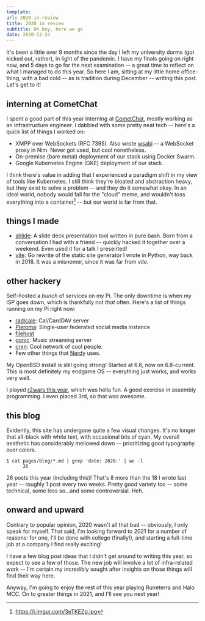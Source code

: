 ```yaml
---
template:
url: 2020-in-review
title: 2020 in review
subtitle: Oh boy, here we go
date: 2020-12-24
---
```


It's been a little over 9 months since the day I left my university
dorms (got kicked out, rather), in light of <span class="lol">the
pandemic</span>. I have my finals going on right now, and 5 days to go
for the next examination -- a great time to reflect on what I managed to
do this year. So here I am, sitting at my little home office-thing, with
a bad cold -- as is tradition during December -- writing this post.
Let's get to it!


## interning at CometChat

I spent a good part of this year interning at
[CometChat](https://www.cometchat.com), mostly working as an
infrastructure engineer. I dabbled with some pretty neat tech -- here's
a quick list of things I worked on:

- XMPP over WebSockets (RFC 7395). Also wrote
    [wsabi](https://git.icyphox.sh/wsabi) -- a WebSocket proxy in Nim.
    Never got used, but cool nonetheless.
- On-premise (bare metal) deployment of our stack using Docker Swarm.
- Google Kubernetes Engine (GKE) deployment of our stack.

I think there's value in adding that I experienced a paradigm shift in
my view of tools like Kubernetes. I still think they're bloated and
abstraction heavy, but they exist to solve a problem -- and they do it
somewhat okay. In an ideal world, nobody would fall for the "cloud"
meme, and wouldn't toss everything into a container[^docker-meme] -- but
our world is far from that.

[^docker-meme]: https://i.imgur.com/3eTKEZp.jpg

## things I made

- [shlide](https://git.icyphox.sh/shlide): A slide deck presentation
    tool written in pure bash. Born from a conversation I had with a
    friend -- quickly hacked it together over a weekend. Even used it
    for a talk I presented!
- [vite](https://git.icyphox.sh/vite): Go rewrite of the static site
    generator I wrote in Python, way back in 2018. It was a misnomer,
    since it was far from _vite_.

## other hackery

Self-hosted a _bunch_ of services on my Pi. The only downtime is when my
ISP goes down, which is thankfully not _that_ often. Here's a list of
things running on my Pi right now:

- [radicale](https://radicale.org): Cal/CardDAV server
- [Pleroma](https://pleroma.social): Single-user federated social media
    instance
- [filehost](https://x.icyphox.sh)
- [gonic](https://github.com/sentriz/gonic): Music streaming server
- [crxn](http://deavmi.assigned.network/docs/crxn/site/): Cool network
    of cool people.
- Few other things that [Nerdy](https://peppe.rs) uses.

My OpenBSD install is still going strong! Started at 6.6, now on
6.8-current. This is most definitely my endgame OS -- everything just
works, and works very well.

I played [r2wars this year](/blog/r2wars-2020), which was hella fun. A
good exercise in assembly programming. I even placed 3rd, so that was
awesome.

## this blog

Evidently, this site has undergone quite a few visual changes. It's no
longer that all-black with white text, with occasional bits of cyan. My
overall aesthetic has considerably mellowed down -- prioritizing good
typography over colors.

```console
$ cat pages/blog/*.md | grep 'date: 2020-' | wc -l
      26
```

26 posts this year (including this)! That's 8 more than the 18 I wrote
last year -- roughly 1 post every two weeks. Pretty good variety too --
some technical, some less so...and some controversial. Heh.

## onward and upward

Contrary to popular opinion, 2020 wasn't all that bad -- obviously, I
only speak for myself. That said, I'm looking forward to 2021 for a
number of reasons: for one, I'll be done with college (finally!), and
starting a full-time job at a company I find really exciting!

I have a few blog post ideas that I didn't get around to writing this
year, so expect to see a few of those. The new job will involve a lot of
infra-related work -- I'm certain my incredibly sought after insights on
those things will find their way here.

Anyway, I'm going to enjoy the rest of this year playing Runeterra and
Halo MCC. On to greater things in 2021, and I'll see you next year!
